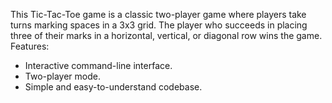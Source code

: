 This Tic-Tac-Toe game is a classic two-player game where players take turns marking spaces in a 3x3 grid. The player who succeeds in placing three of their marks in a horizontal, vertical, or diagonal row wins the game.
  Features:
- Interactive command-line interface.
- Two-player mode.
- Simple and easy-to-understand codebase.

